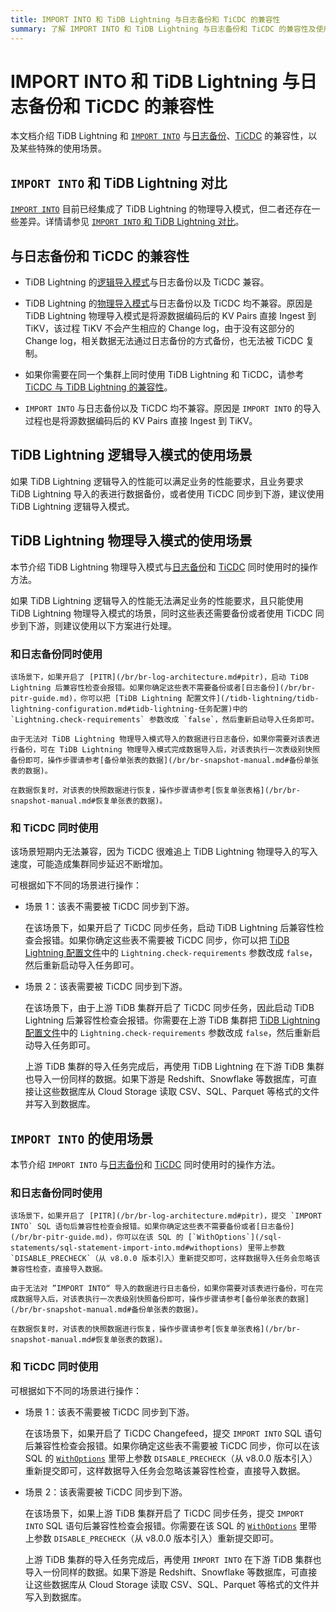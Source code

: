 ```yaml
---
title: IMPORT INTO 和 TiDB Lightning 与日志备份和 TiCDC 的兼容性
summary: 了解 IMPORT INTO 和 TiDB Lightning 与日志备份和 TiCDC 的兼容性及使用场景。
---
```


# IMPORT INTO 和 TiDB Lightning 与日志备份和 TiCDC 的兼容性

本文档介绍 TiDB Lightning 和 [`IMPORT INTO`](/sql-statements/sql-statement-import-into.md) 与[日志备份](/br/br-pitr-guide.md)、[TiCDC](/ticdc/ticdc-overview.md) 的兼容性，以及某些特殊的使用场景。

## `IMPORT INTO` 和 TiDB Lightning 对比

[`IMPORT INTO`](/sql-statements/sql-statement-import-into.md) 目前已经集成了 TiDB Lightning 的物理导入模式，但二者还存在一些差异。详情请参见 [`IMPORT INTO` 和 TiDB Lightning 对比](/tidb-lightning/import-into-vs-tidb-lightning.md)。

## 与日志备份和 TiCDC 的兼容性

- TiDB Lightning 的[逻辑导入模式](/tidb-lightning/tidb-lightning-logical-import-mode.md)与日志备份以及 TiCDC 兼容。

- TiDB Lightning 的[物理导入模式](/tidb-lightning/tidb-lightning-physical-import-mode.md)与日志备份以及 TiCDC 均不兼容。原因是 TiDB Lightning 物理导入模式是将源数据编码后的 KV Pairs 直接 Ingest 到 TiKV，该过程 TiKV 不会产生相应的 Change log，由于没有这部分的 Change log，相关数据无法通过日志备份的方式备份，也无法被 TiCDC 复制。

- 如果你需要在同一个集群上同时使用 TiDB Lightning 和 TiCDC，请参考 [TiCDC 与 TiDB Lightning 的兼容性](/ticdc/ticdc-compatibility.md#ticdc-与-tidb-lightning-的兼容性)。

- `IMPORT INTO` 与日志备份以及 TiCDC 均不兼容。原因是 `IMPORT INTO` 的导入过程也是将源数据编码后的 KV Pairs 直接 Ingest 到 TiKV。

## TiDB Lightning 逻辑导入模式的使用场景

如果 TiDB Lightning 逻辑导入的性能可以满足业务的性能要求，且业务要求 TiDB Lightning 导入的表进行数据备份，或者使用 TiCDC 同步到下游，建议使用 TiDB Lightning 逻辑导入模式。

## TiDB Lightning 物理导入模式的使用场景

本节介绍 TiDB Lightning 物理导入模式与[日志备份](/br/br-pitr-guide.md)和 [TiCDC](/ticdc/ticdc-overview.md) 同时使用时的操作方法。

如果 TiDB Lightning 逻辑导入的性能无法满足业务的性能要求，且只能使用 TiDB Lightning 物理导入模式的场景，同时这些表还需要备份或者使用 TiCDC 同步到下游，则建议使用以下方案进行处理。

### 和日志备份同时使用

    该场景下，如果开启了 [PITR](/br/br-log-architecture.md#pitr)，启动 TiDB Lightning 后兼容性检查会报错。如果你确定这些表不需要备份或者[日志备份](/br/br-pitr-guide.md)，你可以把 [TiDB Lightning 配置文件](/tidb-lightning/tidb-lightning-configuration.md#tidb-lightning-任务配置)中的 `Lightning.check-requirements` 参数改成 `false`，然后重新启动导入任务即可。

    由于无法对 TiDB Lightning 物理导入模式导入的数据进行日志备份，如果你需要对该表进行备份，可在 TiDB Lightning 物理导入模式完成数据导入后，对该表执行一次表级别快照备份即可，操作步骤请参考[备份单张表的数据](/br/br-snapshot-manual.md#备份单张表的数据)。

    在数据恢复时，对该表的快照数据进行恢复，操作步骤请参考[恢复单张表格](/br/br-snapshot-manual.md#恢复单张表的数据)。

### 和 TiCDC 同时使用

该场景短期内无法兼容，因为 TiCDC 很难追上 TiDB Lightning 物理导入的写入速度，可能造成集群同步延迟不断增加。

可根据如下不同的场景进行操作：

- 场景 1：该表不需要被 TiCDC 同步到下游。

    在该场景下，如果开启了 TiCDC 同步任务，启动 TiDB Lightning 后兼容性检查会报错。如果你确定这些表不需要被 TiCDC 同步，你可以把 [TiDB Lightning 配置文件](/tidb-lightning/tidb-lightning-configuration.md#tidb-lightning-任务配置)中的 `Lightning.check-requirements` 参数改成 `false`，然后重新启动导入任务即可。

- 场景 2：该表需要被 TiCDC 同步到下游。

    在该场景下，由于上游 TiDB 集群开启了 TiCDC 同步任务，因此启动 TiDB Lightning 后兼容性检查会报错。你需要在上游 TiDB 集群把 [TiDB Lightning 配置文件](/tidb-lightning/tidb-lightning-configuration.md#tidb-lightning-任务配置)中的 `Lightning.check-requirements` 参数改成 `false`，然后重新启动导入任务即可。

    上游 TiDB 集群的导入任务完成后，再使用 TiDB Lightning 在下游 TiDB 集群也导入一份同样的数据。如果下游是 Redshift、Snowflake 等数据库，可直接让这些数据库从 Cloud Storage 读取 CSV、SQL、Parquet 等格式的文件并写入到数据库。

## `IMPORT INTO` 的使用场景

本节介绍 `IMPORT INTO` 与[日志备份](/br/br-pitr-guide.md)和 [TiCDC](/ticdc/ticdc-overview.md) 同时使用时的操作方法。

### 和日志备份同时使用

    该场景下，如果开启了 [PITR](/br/br-log-architecture.md#pitr)，提交 `IMPORT INTO` SQL 语句后兼容性检查会报错。如果你确定这些表不需要备份或者[日志备份](/br/br-pitr-guide.md)，你可以在该 SQL 的 [`WithOptions`](/sql-statements/sql-statement-import-into.md#withoptions) 里带上参数 `DISABLE_PRECHECK`（从 v8.0.0 版本引入）重新提交即可，这样数据导入任务会忽略该兼容性检查，直接导入数据。

    由于无法对 ”IMPORT INTO“ 导入的数据进行日志备份，如果你需要对该表进行备份，可在完成数据导入后，对该表执行一次表级别快照备份即可，操作步骤请参考[备份单张表的数据](/br/br-snapshot-manual.md#备份单张表的数据)。

    在数据恢复时，对该表的快照数据进行恢复，操作步骤请参考[恢复单张表格](/br/br-snapshot-manual.md#恢复单张表的数据)。

### 和 TiCDC 同时使用

可根据如下不同的场景进行操作：

- 场景 1：该表不需要被 TiCDC 同步到下游。

    在该场景下，如果开启了 TiCDC Changefeed，提交 `IMPORT INTO` SQL 语句后兼容性检查会报错。如果你确定这些表不需要被 TiCDC 同步，你可以在该 SQL 的 [`WithOptions`](/sql-statements/sql-statement-import-into.md#withoptions) 里带上参数 `DISABLE_PRECHECK`（从 v8.0.0 版本引入）重新提交即可，这样数据导入任务会忽略该兼容性检查，直接导入数据。

- 场景 2：该表需要被 TiCDC 同步到下游。

    在该场景下，如果上游 TiDB 集群开启了 TiCDC 同步任务，提交 `IMPORT INTO` SQL 语句后兼容性检查会报错。你需要在该 SQL 的 [`WithOptions`](/sql-statements/sql-statement-import-into.md#withoptions) 里带上参数 `DISABLE_PRECHECK`（从 v8.0.0 版本引入）重新提交即可。

    上游 TiDB 集群的导入任务完成后，再使用 `IMPORT INTO` 在下游 TiDB 集群也导入一份同样的数据。如果下游是 Redshift、Snowflake 等数据库，可直接让这些数据库从 Cloud Storage 读取 CSV、SQL、Parquet 等格式的文件并写入到数据库。
